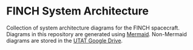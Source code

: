 # FINCH System Architecture
Collection of system architecture diagrams for the FINCH spacecraft. Diagrams in this repository are generated using [Mermaid](https://mermaid.js.org/). Non-Mermaid diagrams are stored in the [UTAT Google Drive](https://drive.google.com/drive/folders/1wwHoLDN-qnexVzT1UNdPqFpuDLw-W6L0).
